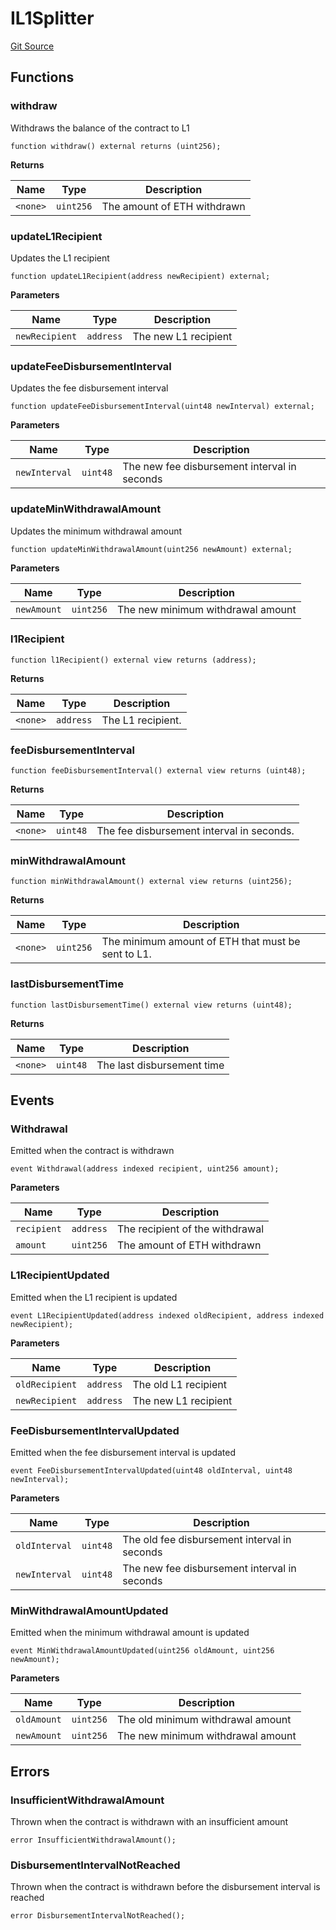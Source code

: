 # IL1Splitter
[Git Source](https://github.com/Uniswap/unichain-contracts/blob/cdc1949bdb3dee7a056f4123f4443d9d835fc39d/src/interfaces/FeeSplitter/IL1Splitter.sol)


## Functions
### withdraw

Withdraws the balance of the contract to L1


```solidity
function withdraw() external returns (uint256);
```
**Returns**

|Name|Type|Description|
|----|----|-----------|
|`<none>`|`uint256`|The amount of ETH withdrawn|


### updateL1Recipient

Updates the L1 recipient


```solidity
function updateL1Recipient(address newRecipient) external;
```
**Parameters**

|Name|Type|Description|
|----|----|-----------|
|`newRecipient`|`address`|The new L1 recipient|


### updateFeeDisbursementInterval

Updates the fee disbursement interval


```solidity
function updateFeeDisbursementInterval(uint48 newInterval) external;
```
**Parameters**

|Name|Type|Description|
|----|----|-----------|
|`newInterval`|`uint48`|The new fee disbursement interval in seconds|


### updateMinWithdrawalAmount

Updates the minimum withdrawal amount


```solidity
function updateMinWithdrawalAmount(uint256 newAmount) external;
```
**Parameters**

|Name|Type|Description|
|----|----|-----------|
|`newAmount`|`uint256`|The new minimum withdrawal amount|


### l1Recipient


```solidity
function l1Recipient() external view returns (address);
```
**Returns**

|Name|Type|Description|
|----|----|-----------|
|`<none>`|`address`|The L1 recipient.|


### feeDisbursementInterval


```solidity
function feeDisbursementInterval() external view returns (uint48);
```
**Returns**

|Name|Type|Description|
|----|----|-----------|
|`<none>`|`uint48`|The fee disbursement interval in seconds.|


### minWithdrawalAmount


```solidity
function minWithdrawalAmount() external view returns (uint256);
```
**Returns**

|Name|Type|Description|
|----|----|-----------|
|`<none>`|`uint256`|The minimum amount of ETH that must be sent to L1.|


### lastDisbursementTime


```solidity
function lastDisbursementTime() external view returns (uint48);
```
**Returns**

|Name|Type|Description|
|----|----|-----------|
|`<none>`|`uint48`|The last disbursement time|


## Events
### Withdrawal
Emitted when the contract is withdrawn


```solidity
event Withdrawal(address indexed recipient, uint256 amount);
```

**Parameters**

|Name|Type|Description|
|----|----|-----------|
|`recipient`|`address`|The recipient of the withdrawal|
|`amount`|`uint256`|The amount of ETH withdrawn|

### L1RecipientUpdated
Emitted when the L1 recipient is updated


```solidity
event L1RecipientUpdated(address indexed oldRecipient, address indexed newRecipient);
```

**Parameters**

|Name|Type|Description|
|----|----|-----------|
|`oldRecipient`|`address`|The old L1 recipient|
|`newRecipient`|`address`|The new L1 recipient|

### FeeDisbursementIntervalUpdated
Emitted when the fee disbursement interval is updated


```solidity
event FeeDisbursementIntervalUpdated(uint48 oldInterval, uint48 newInterval);
```

**Parameters**

|Name|Type|Description|
|----|----|-----------|
|`oldInterval`|`uint48`|The old fee disbursement interval in seconds|
|`newInterval`|`uint48`|The new fee disbursement interval in seconds|

### MinWithdrawalAmountUpdated
Emitted when the minimum withdrawal amount is updated


```solidity
event MinWithdrawalAmountUpdated(uint256 oldAmount, uint256 newAmount);
```

**Parameters**

|Name|Type|Description|
|----|----|-----------|
|`oldAmount`|`uint256`|The old minimum withdrawal amount|
|`newAmount`|`uint256`|The new minimum withdrawal amount|

## Errors
### InsufficientWithdrawalAmount
Thrown when the contract is withdrawn with an insufficient amount


```solidity
error InsufficientWithdrawalAmount();
```

### DisbursementIntervalNotReached
Thrown when the contract is withdrawn before the disbursement interval is reached


```solidity
error DisbursementIntervalNotReached();
```

